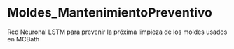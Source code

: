 # Moldes_MantenimientoPreventivo
Red Neuronal LSTM para prevenir la próxima limpieza de los moldes usados en MCBath
